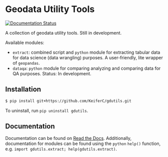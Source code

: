 # Geodata Utility Tools
[![Documentation Status](https://readthedocs.org/projects/gdutils/badge/?version=latest)](https://gdutils.readthedocs.io/en/latest/?badge=latest)

A collection of geodata utility tools. Still in development.

Available modules:

- `extract`: combined script and `python` module for extracting tabular data 
  for data science (data wrangling) purposes. A user-friendly, lite wrapper of `geopandas`.
- `dataqa`: `python` module for comparing analyzing and comparing data for 
   QA purposes. Status: In development.

## Installation
```bash
$ pip install git+https://github.com/KeiferC/gdutils.git
```

To uninstall, run `pip uninstall gdutils`.

## Documentation
Documentation can be found on [Read the Docs](https://gdutils.readthedocs.io/).
Additionally, documentation for modules can be found using the `python` 
`help()` function, e.g. `import gdutils.extract; help(gdutils.extract)`.



